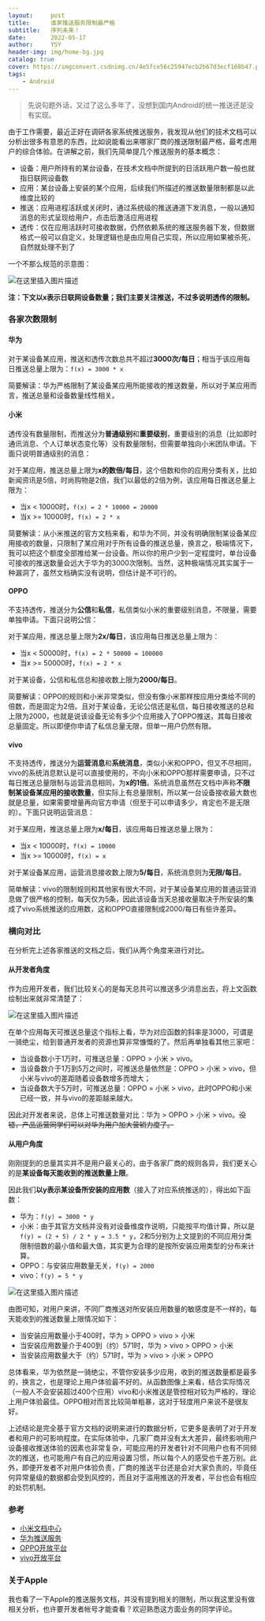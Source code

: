 ```yaml
---
layout:     post
title:      谁家推送服务限制最严格
subtitle:   序列未来！
date:       2022-05-17
author:     YSY
header-img: img/home-bg.jpg
catalog: true
cover: https://imgconvert.csdnimg.cn/4e5fce56c25947ecb2b67d3ecf168b47.png
tags:
    - Android
---
```


>  先说句题外话，又过了这么多年了，没想到国内Android的统一推送还是没有实现。

由于工作需要，最近正好在调研各家系统推送服务，我发现从他们的技术文档可以分析出很多有意思的东西，比如说能看出来哪家厂商的推送限制最严格，最考虑用户的综合体验。在讲解之前，我们先简单提几个推送服务的基本概念：

- 设备：用户所持有的某台设备，在技术文档中所提到的日活跃用户数一般也就指日联网设备数
- 应用：某台设备上安装的某个应用，后续我们所描述的推送数量限制都是以此维度比较的
- 推送：应用进程活跃或关闭时，通过系统级的推送通道下发消息，一般以通知消息的形式呈现给用户，点击后激活应用进程
- 透传：仅在应用活跃时可接收数据，仍然依赖系统的推送服务器下发，但数据格式一般可以自定义，处理逻辑也是由应用自己实现，所以应用如果被杀死，自然就处理不到了

一个不那么规范的示意图：

![在这里插入图片描述](https://imgconvert.csdnimg.cn/4e5fce56c25947ecb2b67d3ecf168b47.png)

**注：下文以x表示日联网设备数量；我们主要关注推送，不过多说明透传的限制。**

### 各家次数限制

#### 华为

对于某设备某应用，推送和透传次数总共不超过**3000次/每日**；相当于该应用每日推送总量上限为：`f(x) = 3000 * x`

简要解读：华为严格限制了某设备某应用所能接收的推送数量，所以对于某应用而言，推送总量和设备数量线性相关。

#### 小米

透传没有数量限制，而推送分为**普通级别**和**重要级别**，重要级别的消息（比如即时通讯消息、个人订单状态变化等）没有数量限制，但需要单独向小米团队申请。下面只说明普通级别的消息：

对于某应用，推送总量上限为**x的数倍/每日**，这个倍数和你的应用分类有关，比如新闻资讯是5倍，时尚购物是2倍，我们以最低的2倍为例，该应用每日推送总量上限为：

- 当x < 10000时，`f(x) = 2 * 10000 = 20000`
- 当x >= 10000时，`f(x) = 2 * x`

简要解读：从小米推送的官方文档来看，和华为不同，并没有明确限制某设备某应用接收的数量，只限制了某应用对于所有设备的推送总量，换言之，极端情况下，我可以把这个额度全部推给某一台设备。所以你的用户少到一定程度时，单台设备可接收的推送数量会远大于华为的3000次限制。当然，这种极端情况其实属于一种漏洞了，虽然文档确实没有说明，但估计是不可行的。

#### OPPO

不支持透传，推送分为**公信**和**私信**，私信类似小米的重要级别消息，不限量，需要单独申请。下面只说明公信：

对于某应用，推送总量上限为**2x/每日**，该应用每日推送总量上限为：

- 当x < 50000时，`f(x) = 2 * 50000 = 100000`
- 当x >= 50000时，`f(x) = 2 * x`

对于某设备，公信和私信总和接收数上限为**2000/每日**。

简要解读：OPPO的规则和小米非常类似，但没有像小米那样按应用分类给不同的倍数，而是固定为2倍。且对于某设备，无论公信还是私信，每日接收推送的总和上限为2000，也就是说该设备无论有多少个应用接入了OPPO推送，其每日接收总量固定。所以即便你申请了私信总量无限，但单一用户仍然有限。

#### vivo

不支持透传，推送分为**运营消息**和**系统消息**，类似小米和OPPO，但又不尽相同，vivo的系统消息默认是可以直接使用的，不向小米和OPPO那样需要申请，只不过每日推送总量限制与运营消息相同，为**x的1倍**。系统消息虽然在文档中声称**不限制某设备某应用的接收数量**，但实际上有总量限制，所以某一台设备接收最大数也就是总量，如果需要增量再向官方申请（但至于可以申请多少，肯定也不是无限的）。下面只说明运营消息：

对于某应用，推送总量上限为**x/每日**，该应用每日推送总量上限为：

- 当x < 10000时，`f(x) = 10000`
- 当x >= 10000时，`f(x) = x`

对于某设备某应用，运营消息接收数上限为**5/每日**，系统消息则为**无限/每日**。

简单解读：vivo的限制规则和其他家有很大不同，对于某设备某应用的普通运营消息做了很严格的控制，每天仅为5条，因此该设备当天总接收量取决于所安装的集成了vivo系统推送的应用数，这和OPPO直接限制成2000/每日有些许差异。

### 横向对比

在分析完上述各家推送的文档之后，我们从两个角度来进行对比。

#### 从开发者角度

作为应用开发者，我们比较关心的是每天总共可以推送多少消息出去，将上文函数绘制出来就非常清楚了：

![在这里插入图片描述](https://imgconvert.csdnimg.cn/bad73233601542c4b7fd74125153a8be.png#pic_center)

在单个应用每天可推送总量这个指标上看，华为对应函数的斜率是3000，可谓是一骑绝尘，给到普通开发者的资源也算非常慷慨的了。然后再单独看其他三家吧：

- 当设备数小于1万时，可推送总量：OPPO > 小米 > vivo。
- 当设备数介于1万到5万之间时，可推送总量依然是：OPPO > 小米 > vivo，但小米与vivo的差距随着设备数增多而增大；
- 当设备数大于5万时，可推送总量：OPPO = 小米 > vivo，此时OPPO和小米已经一致，并与vivo的差距越来越大。

因此对开发者来说，总体上可推送数量对比：华为 > OPPO > 小米 > vivo。~~没错，产品运营同学们可以对华为用户加大营销力度了。~~

#### 从用户角度

刚刚提到的总量其实并不是用户最关心的，由于各家厂商的规则各异，我们更关心的是**某设备每天能收到的推送数量上限**。

因此我们**以y表示某设备所安装的应用数**（接入了对应系统推送的），得出如下函数：

- 华为：`f(y) = 3000 * y`
- 小米：由于其官方文档并没有对设备维度作说明，只能按平均值计算，所以是`f(y) = (2 + 5) / 2 * y = 3.5 * y`，2和5分别为上文提到的不同应用分类限制倍数的最小值和最大值，其实更为合理的是按所安装应用类型的分布来计算。
- OPPO：与安装应用数量无关，`f(y) = 2000`
- vivo：`f(y) = 5 * y`

![在这里插入图片描述](https://imgconvert.csdnimg.cn/bc8747ae84f048958bff82a0db5e0865.png#pic_center)

由图可知，对用户来讲，不同厂商推送对所安装应用数量的敏感度是不一样的，每天能收到的推送数量上限情况如下：

- 当安装应用数量小于400时，华为 > OPPO > vivo > 小米
- 当安装应用数量介于400到（约）571时，华为 > vivo > OPPO > 小米
- 当安装应用数量大于（约）571时，华为 > vivo > 小米 > OPPO

总体看来，华为依然是一骑绝尘，不管你安装多少应用，收到的推送数量都是最多的，换言之，也是理论上用户体验最不好的。从函数图像上来看，结合实际情况（一般人不会安装超过400个应用）vivo和小米推送是管控相对较为严格的，理论上用户体验最佳。OPPO相对而言比较简单粗暴，这对于轻度用户来说不是很友好。

上述结论是完全基于官方文档的说明来进行的数据分析，它更多是表明了对于开发者和用户的可影响程度。在实际体验中，几家厂商并没有太大差异，最终影响用户设备接收推送体验的因素也非常复杂，可能应用的开发者针对不同用户也有不同频次的推送，也可能用户有自己的应用设置习惯，所以每个人的感受也千差万别。此外，即便开发者不对用户体验负责，厂商的推送平台还是会对大家负责的，毕竟任何异常量级的数据都会受到风控的，而且对于滥用推送的开发者，平台也会有相应的处罚机制。

### 参考

- [小米文档中心](https://dev.mi.com/console/doc/detail?pId=2086)
- [华为推送服务](https://developer.huawei.com/consumer/cn/doc/development/HMSCore-Guides/faq-0000001050042183#section196822541234)
- [OPPO开放平台](https://open.oppomobile.com/wiki/doc#id=11210)
- [vivo开放平台](https://dev.vivo.com.cn/documentCenter/doc/359#_Toc64906673)

### 关于Apple

我也看了一下Apple的推送服务文档，并没有提到相关的限制，所以我这里没有做相关分析，也许要开发者帐号才能查看？欢迎熟悉这方面业务的同学评论。
